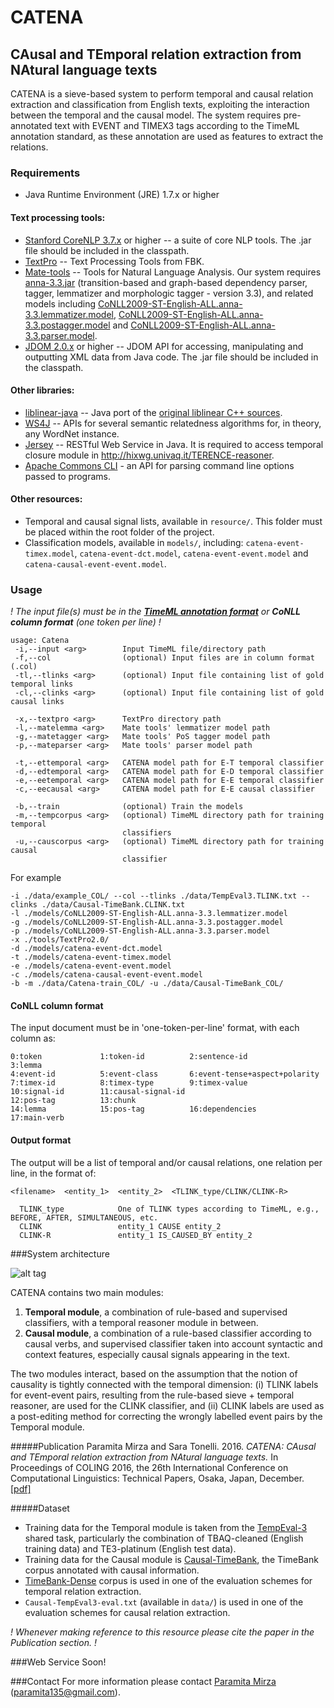 # CATENA
## CAusal and TEmporal relation extraction from NAtural language texts 
CATENA is a sieve-based system to perform temporal and causal relation extraction and classification from English texts, exploiting the interaction between the temporal and the causal model. The system requires pre-annotated text with EVENT and TIMEX3 tags according to the TimeML annotation standard, as these annotation are used as features to extract the relations.

### Requirements
* Java Runtime Environment (JRE) 1.7.x or higher

#### Text processing tools:
* [Stanford CoreNLP 3.7.x](http://stanfordnlp.github.io/CoreNLP/) or higher -- a suite of core NLP tools. The .jar file should be included in the classpath.
* [TextPro](http://textpro.fbk.eu/) -- Text Processing Tools from FBK. 
* [Mate-tools](https://code.google.com/archive/p/mate-tools/) -- Tools for Natural Language Analysis. Our system requires [anna-3.3.jar](https://storage.googleapis.com/google-code-archive-downloads/v2/code.google.com/mate-tools/anna-3.3.jar) (transition-based and graph-based dependency parser, tagger, lemmatizer and morphologic tagger - version 3.3), and related models including [CoNLL2009-ST-English-ALL.anna-3.3.lemmatizer.model](https://storage.googleapis.com/google-code-archive-downloads/v2/code.google.com/mate-tools/CoNLL2009-ST-English-ALL.anna-3.3.lemmatizer.model), [CoNLL2009-ST-English-ALL.anna-3.3.postagger.model](https://storage.googleapis.com/google-code-archive-downloads/v2/code.google.com/mate-tools/CoNLL2009-ST-English-ALL.anna-3.3.postagger.model) and [CoNLL2009-ST-English-ALL.anna-3.3.parser.model](https://storage.googleapis.com/google-code-archive-downloads/v2/code.google.com/mate-tools/CoNLL2009-ST-English-ALL.anna-3.3.parser.model).
* [JDOM 2.0.x](http://www.jdom.org/index.html) or higher -- JDOM API for accessing, manipulating and  outputting XML data from Java code. The .jar file should be included in the classpath.

#### Other libraries:
* [liblinear-java](http://liblinear.bwaldvogel.de/) -- Java port of the [original liblinear C++ sources](http://www.csie.ntu.edu.tw/~cjlin/liblinear/).
* [WS4J](https://github.com/Sciss/ws4j) -- APIs for several semantic relatedness algorithms for, in theory, any WordNet instance.
* [Jersey](https://jersey.java.net/) -- RESTful Web Service in Java. It is required to access temporal closure module in http://hixwg.univaq.it/TERENCE-reasoner.
* [Apache Commons CLI](https://commons.apache.org/proper/commons-cli/) - an API for parsing command line options passed to programs.

#### Other resources:
* Temporal and causal signal lists, available in `resource/`. This folder must be placed within the root folder of the project.
* Classification models, available in `models/`, including: `catena-event-timex.model`, `catena-event-dct.model`, `catena-event-event.model` and `catena-causal-event-event.model`.
 
### Usage
_! The input file(s) must be in the [__TimeML annotation format__](http://www.timeml.org/site/index.html) or __CoNLL column format__ (one token per line) !_
```
usage: Catena
 -i,--input <arg>        Input TimeML file/directory path
 -f,--col                (optional) Input files are in column format (.col)
 -tl,--tlinks <arg>      (optional) Input file containing list of gold temporal links
 -cl,--clinks <arg>      (optional) Input file containing list of gold causal links
        
 -x,--textpro <arg>      TextPro directory path
 -l,--matelemma <arg>    Mate tools' lemmatizer model path   
 -g,--matetagger <arg>   Mate tools' PoS tagger model path
 -p,--mateparser <arg>   Mate tools' parser model path      
 
 -t,--ettemporal <arg>   CATENA model path for E-T temporal classifier    
 -d,--edtemporal <arg>   CATENA model path for E-D temporal classifier                       
 -e,--eetemporal <arg>   CATENA model path for E-E temporal classifier
 -c,--eecausal <arg>     CATENA model path for E-E causal classifier
 
 -b,--train              (optional) Train the models
 -m,--tempcorpus <arg>   (optional) TimeML directory path for training temporal
                         classifiers
 -u,--causcorpus <arg>   (optional) TimeML directory path for training causal
                         classifier     
``` 
For example
```
-i ./data/example_COL/ --col --tlinks ./data/TempEval3.TLINK.txt --clinks ./data/Causal-TimeBank.CLINK.txt 
-l ./models/CoNLL2009-ST-English-ALL.anna-3.3.lemmatizer.model 
-g ./models/CoNLL2009-ST-English-ALL.anna-3.3.postagger.model 
-p ./models/CoNLL2009-ST-English-ALL.anna-3.3.parser.model 
-x ./tools/TextPro2.0/ 
-d ./models/catena-event-dct.model 
-t ./models/catena-event-timex.model 
-e ./models/catena-event-event.model 
-c ./models/catena-causal-event-event.model 
-b -m ./data/Catena-train_COL/ -u ./data/Causal-TimeBank_COL/
```
  
#### CoNLL column format
The input document must be in 'one-token-per-line' format, with each column as:
```
0:token				1:token-id			2:sentence-id			3:lemma   
4:event-id			5:event-class		6:event-tense+aspect+polarity
7:timex-id			8:timex-type		9:timex-value
10:signal-id		11:causal-signal-id
12:pos-tag	        13:chunk
14:lemma		    15:pos-tag		    16:dependencies			17:main-verb
```

#### Output format
The output will be a list of temporal and/or causal relations, one relation per line, in the format of:
```
<filename>	<entity_1>	<entity_2>	<TLINK_type/CLINK/CLINK-R>
  
  TLINK_type			One of TLINK types according to TimeML, e.g., BEFORE, AFTER, SIMULTANEOUS, etc.
  CLINK					entity_1 CAUSE entity_2
  CLINK-R				entity_1 IS_CAUSED_BY entity_2
```



###System architecture

![alt tag](https://github.com/paramitamirza/CATENA/blob/master/CATENA.png)

CATENA contains two main modules:

1. **Temporal module**, a combination of rule-based and supervised classifiers, with a temporal reasoner module in between.
2. **Causal module**, a combination of a rule-based classifier according to causal verbs, and supervised classifier taken into account syntactic and context features, especially causal signals appearing in the text.

The two modules interact, based on the assumption that the notion of causality is tightly connected with the temporal dimension:
(i) TLINK labels for event-event pairs, resulting from the rule-based sieve + temporal reasoner, are used for the CLINK classifier, and
(ii) CLINK labels are used as a post-editing method for correcting the wrongly labelled event pairs by the Temporal module.
 
#####Publication
Paramita Mirza and Sara Tonelli. 2016. *CATENA: CAusal and TEmporal relation extraction from NAtural language texts.* In Proceedings of COLING 2016, the 26th International Conference on Computational Linguistics: Technical Papers, Osaka, Japan, December. [[pdf]](https://aclweb.org/anthology/C/C16/C16-1007.pdf)

#####Dataset
* Training data for the Temporal module is taken from the [TempEval-3](https://www.cs.york.ac.uk/semeval-2013/task1/index.php%3Fid=data.html) shared task, particularly the combination of TBAQ-cleaned (English training data) and TE3-platinum (English test data).
* Training data for the Causal module is [Causal-TimeBank](http://hlt-nlp.fbk.eu/technologies/causal-timebank), the TimeBank corpus annotated with causal information.
* [TimeBank-Dense](https://www.usna.edu/Users/cs/nchamber/caevo/#corpus) corpus is used in one of the evaluation schemes for temporal relation extraction. 
* `Causal-TempEval3-eval.txt` (available in `data/`) is used in one of the evaluation schemes for causal relation extraction.

_! Whenever making reference to this resource please cite the paper in the Publication section. !_

###Web Service
Soon!

###Contact
For more information please contact [Paramita Mirza](http://paramitamirza.com/) (paramita135@gmail.com).
